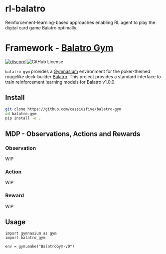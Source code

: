 # rl-balatro
Reinforcement-learning-based approaches enabling RL agent to play the digital card game Balatro optimally.

# Framework - [Balatro Gym](https://github.com/cassiusfive/balatro-gym)

[![discord](https://img.shields.io/badge/discord-7289da.svg?style=flat-square&logo=discord)](https://amplication.com/discord)
![GitHub License](https://img.shields.io/github/license/cassiusfive/balatro-gym?style=flat-square)


`balatro-gym` provides a [Gymnasium](https://gymnasium.farama.org/) environment for the poker-themed rougelike deck-builder [Balatro](https://www.playbalatro.com/). This project provides a standard interface to train reinforcement learning models for Balatro v1.0.0.

## Install

```bash
git clone https://github.com/cassiusfive/balatro-gym
cd balatro-gym
pip install -e .
```

## MDP - Observations, Actions and Rewards

### Observation

WIP

### Action

WIP

### Reward

WIP

## Usage

```python3
import gymnasium as gym
import balatro_gym

env = gym.make("BalatroGym-v0")
```
